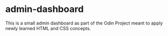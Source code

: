 # admin-dashboard

This is a small admin dashboard as part of the Odin Project meant to apply newly learned HTML and CSS concepts. 
